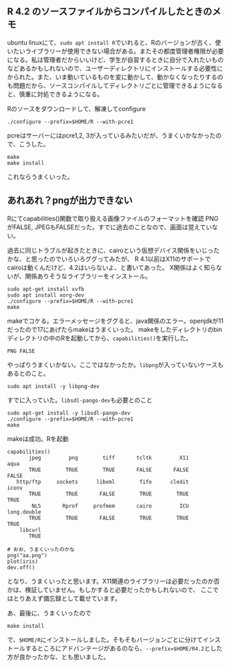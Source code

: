 ## R 4.2 のソースファイルからコンパイルしたときのメモ
ubuntu linuxにて、`sudo apt install R`でいれると、Rのバージョンが古く、使いたいライブラリーが使用できない場合がある。またその都度管理者権限が必要になる。私は管理者だからいいけど、学生が自習するときに自分で入れたいものなどあるかもしれないので、ユーザーディレクトリにインストールする必要性にかられた。また、いま動いているものを変に動かして、動かなくなったりするのも問題だから、ソースコンパイルしてディレクトリごとに管理できるようになると、慎重に対処できるようになる。

Rのソースをダウンロードして、解凍してconfigure
```
./configure --prefix=$HOME/R --with-pcre1
```
pcreはサーバーにはpcre1,2, 3が入っているみたいだが、うまくいかなかったので、こうした。
```
make
make install
```
これならうまくいった。

## あれあれ？pngが出力できない
Rにてcapabilities()関数で取り扱える画像ファイルのフォーマットを確認
PNGがFALSE, JPEGもFALSEだった。すでに過去のことなので、画面は覚えていない。


過去に同じトラブルが起きたときに、cairoという仮想デバイス関係をいじったかな、と思ったのでいろいろググってみたが、
R 4.1以前はX11のサポートでcairoは動くんだけど、4.2はいらないよ、と書いてあった。
X関係はよく知らないが、関係ありそうなライブラリーをインストール。

```
sudo apt-get install xvfb
sudo apt install xorg-dev
./configure --prefix=$HOME/R --with-pcre1
make
```
makeでコケる。エラーメッセージをググると、java関係のエラー。openjdkが11だったので17にあげたらmakeはうまくいった。
makeをしたディレクトリのbinディレクトリの中のRを起動してから、`capabilities()`を実行した。
```
PNG FALSE
```
やっぱりうまくいかない。ここではなかったか。`libpng`が入っていないケースもあるとのこと。
```
sudo apt install -y libpng-dev
```
すでに入っていた。`libsdl-pango-dev`も必要とのこと
```
sudo apt-get install -y libsdl-pango-dev
./configure --prefix=$HOME/R --with-pcre1
make
```
makeは成功。Rを起動
```
capabilities()
       jpeg         png        tiff       tcltk         X11        aqua 
       TRUE        TRUE        TRUE       FALSE       FALSE       FALSE 
   http/ftp     sockets      libxml        fifo      cledit       iconv 
       TRUE        TRUE       FALSE        TRUE        TRUE        TRUE 
        NLS       Rprof     profmem       cairo         ICU long.double 
       TRUE        TRUE       FALSE        TRUE        TRUE        TRUE 
    libcurl 
       TRUE 

# おお、うまくいったのかな
png("aa.png")
plot(iris)
dev.off()
```
となり、うまくいったと思います。X11関連のライブラリーは必要だったのか否かは、検証していません。もしかすると必要だったかもしれないので、
ここではとりあえず備忘録として載せています。

あ、最後に、うまくいったので
```
make install
```
で、`$HOME/R`にインストールしました。そもそもバージョンごとに分けてインストールするところにアドバンテージがあるのなら、`--prefix=$HOME/R4.2`とした方が良かったかな、とも思いました。
